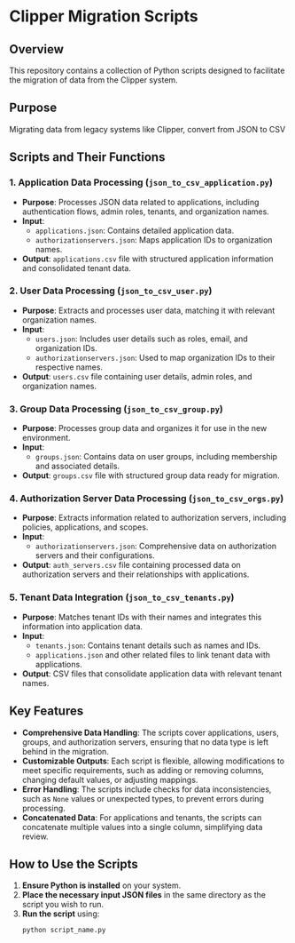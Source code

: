 # Clipper Migration Scripts

## Overview
This repository contains a collection of Python scripts designed to facilitate the migration of data from the Clipper system.

## Purpose
Migrating data from legacy systems like Clipper, convert from JSON to CSV

## Scripts and Their Functions

### 1. **Application Data Processing (`json_to_csv_application.py`)**
- **Purpose**: Processes JSON data related to applications, including authentication flows, admin roles, tenants, and organization names.
- **Input**:
  - `applications.json`: Contains detailed application data.
  - `authorizationservers.json`: Maps application IDs to organization names.
- **Output**: `applications.csv` file with structured application information and consolidated tenant data.

### 2. **User Data Processing (`json_to_csv_user.py`)**
- **Purpose**: Extracts and processes user data, matching it with relevant organization names.
- **Input**:
  - `users.json`: Includes user details such as roles, email, and organization IDs.
  - `authorizationservers.json`: Used to map organization IDs to their respective names.
- **Output**: `users.csv` file containing user details, admin roles, and organization names.

### 3. **Group Data Processing (`json_to_csv_group.py`)**
- **Purpose**: Processes group data and organizes it for use in the new environment.
- **Input**:
  - `groups.json`: Contains data on user groups, including membership and associated details.
- **Output**: `groups.csv` file with structured group data ready for migration.

### 4. **Authorization Server Data Processing (`json_to_csv_orgs.py`)**
- **Purpose**: Extracts information related to authorization servers, including policies, applications, and scopes.
- **Input**:
  - `authorizationservers.json`: Comprehensive data on authorization servers and their configurations.
- **Output**: `auth_servers.csv` file containing processed data on authorization servers and their relationships with applications.

### 5. **Tenant Data Integration (`json_to_csv_tenants.py`)**
- **Purpose**: Matches tenant IDs with their names and integrates this information into application data.
- **Input**:
  - `tenants.json`: Contains tenant details such as names and IDs.
  - `applications.json` and other related files to link tenant data with applications.
- **Output**: CSV files that consolidate application data with relevant tenant names.

## Key Features
- **Comprehensive Data Handling**: The scripts cover applications, users, groups, and authorization servers, ensuring that no data type is left behind in the migration.
- **Customizable Outputs**: Each script is flexible, allowing modifications to meet specific requirements, such as adding or removing columns, changing default values, or adjusting mappings.
- **Error Handling**: The scripts include checks for data inconsistencies, such as `None` values or unexpected types, to prevent errors during processing.
- **Concatenated Data**: For applications and tenants, the scripts can concatenate multiple values into a single column, simplifying data review.

## How to Use the Scripts
1. **Ensure Python is installed** on your system.
2. **Place the necessary input JSON files** in the same directory as the script you wish to run.
3. **Run the script** using:
   ```bash
   python script_name.py
